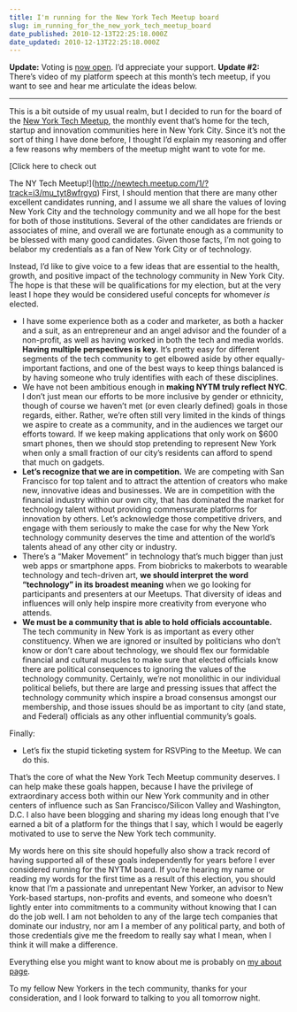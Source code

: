 ```yaml
---
title: I'm running for the New York Tech Meetup board
slug: im_running_for_the_new_york_tech_meetup_board
date_published: 2010-12-13T22:25:18.000Z
date_updated: 2010-12-13T22:25:18.000Z
---
```


**Update:** Voting is [now open](http://vote.nytm.org/). I’d appreciate your support.
**Update #2:** There’s video of my platform speech at this month’s tech meetup, if you want to see and hear me articulate the ideas below.

---

This is a bit outside of my usual realm, but I decided to run for the board of the [New York Tech Meetup](http://nytm.org/), the monthly event that’s home for the tech, startup and innovation communities here in New York City. Since it’s not the sort of thing I have done before, I thought I’d explain my reasoning and offer a few reasons why members of the meetup might want to vote for me.

[Click here to check out

The NY Tech Meetup!](http://newtech.meetup.com/1/?track=i3/mu_tyt8wfrgyq)
First, I should mention that there are many other excellent candidates running, and I assume we all share the values of loving New York City and the technology community and we all hope for the best for both of those institutions. Several of the other candidates are friends or associates of mine, and overall we are fortunate enough as a community to be blessed with many good candidates. Given those facts, I’m not going to belabor my credentials as a fan of New York City or of technology.

Instead, I’d like to give voice to a few ideas that are essential to the health, growth, and positive impact of the technology community in New York City. The hope is that these will be qualifications for my election, but at the very least I hope they would be considered useful concepts for whomever *is* elected.

- I have some experience both as a coder and marketer, as both a hacker and a suit, as an entrepreneur and an angel advisor and the founder of a non-profit, as well as having worked in both the tech and media worlds. **Having multiple perspectives is key.** It’s pretty easy for different segments of the tech community to get elbowed aside by other equally-important factions, and one of the best ways to keep things balanced is by having someone who truly identifies with each of these disciplines.
- We have not been ambitious enough in **making NYTM truly reflect NYC**. I don’t just mean our efforts to be more inclusive by gender or ethnicity, though of course we haven’t met (or even clearly defined) goals in those regards, either. Rather, we’re often still very limited in the kinds of things we aspire to create as a community, and in the audiences we target our efforts toward. If we keep making applications that only work on $600 smart phones, then we should stop pretending to represent New York when only a small fraction of our city’s residents can afford to spend that much on gadgets.
- **Let’s recognize that we are in competition.** We are competing with San Francisco for top talent and to attract the attention of creators who make new, innovative ideas and businesses. We are in competition with the financial industry within our own city, that has dominated the market for technology talent without providing commensurate platforms for innovation by others. Let’s acknowledge those competitive drivers, and engage with them seriously to make the case for why the New York technology community deserves the time and attention of the world’s talents ahead of any other city or industry.
- There’s a “Maker Movement” in technology that’s much bigger than just web apps or smartphone apps. From biobricks to makerbots to wearable technology and tech-driven art, **we should interpret the word “technology” in its broadest meaning** when we go looking for participants and presenters at our Meetups. That diversity of ideas and influences will only help inspire more creativity from everyone who attends.
- **We must be a community that is able to hold officials accountable.** The tech community in New York is as important as every other constituency. When we are ignored or insulted by politicians who don’t know or don’t care about technology, we should flex our formidable financial and cultural muscles to make sure that elected officials know there are political consequences to ignoring the values of the technology community. Certainly, we’re not monolithic in our individual political beliefs, but there are large and pressing issues that affect the technology community which inspire a broad consensus amongst our membership, and those issues should be as important to city (and state, and Federal) officials as any other influential community’s goals.

Finally:
- Let’s fix the stupid ticketing system for RSVPing to the Meetup. We can do this.

That’s the core of what the New York Tech Meetup community deserves. I can help make these goals happen, because I have the privilege of extraordinary access both within our New York community and in other centers of influence such as San Francisco/Silicon Valley and Washington, D.C. I also have been blogging and sharing my ideas long enough that I’ve earned a bit of a platform for the things that I say, which I would be eagerly motivated to use to serve the New York tech community.

My words here on this site should hopefully also show a track record of having supported all of these goals independently for years before I ever considered running for the NYTM board. If you’re hearing my name or reading my words for the first time as a result of this election, you should know that I’m a passionate and unrepentant New Yorker, an advisor to New York-based startups, non-profits and events, and someone who doesn’t lightly enter into commitments to a community without knowing that I can do the job well. I am not beholden to any of the large tech companies that dominate our industry, nor am I a member of any political party, and both of those credentials give me the freedom to really say what I mean, when I think it will make a difference.

Everything else you might want to know about me is probably on [my about page](http://dashes.com/anil/about.html).

To my fellow New Yorkers in the tech community, thanks for your consideration, and I look forward to talking to you all tomorrow night.
